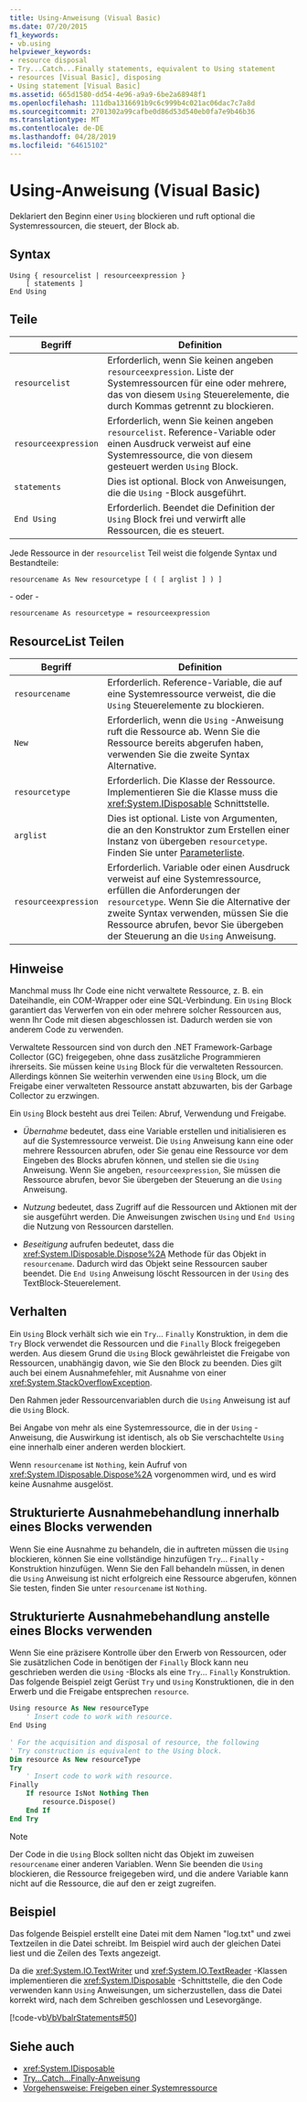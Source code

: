 ```yaml
---
title: Using-Anweisung (Visual Basic)
ms.date: 07/20/2015
f1_keywords:
- vb.using
helpviewer_keywords:
- resource disposal
- Try...Catch...Finally statements, equivalent to Using statement
- resources [Visual Basic], disposing
- Using statement [Visual Basic]
ms.assetid: 665d1580-dd54-4e96-a9a9-6be2a68948f1
ms.openlocfilehash: 111dba1316691b9c6c999b4c021ac06dac7c7a8d
ms.sourcegitcommit: 2701302a99cafbe0d86d53d540eb0fa7e9b46b36
ms.translationtype: MT
ms.contentlocale: de-DE
ms.lasthandoff: 04/28/2019
ms.locfileid: "64615102"
---
```

# <a name="using-statement-visual-basic"></a>Using-Anweisung (Visual Basic)
Deklariert den Beginn einer `Using` blockieren und ruft optional die Systemressourcen, die steuert, der Block ab.  
  
## <a name="syntax"></a>Syntax  
  
```  
Using { resourcelist | resourceexpression }  
    [ statements ]  
End Using  
```  
  
## <a name="parts"></a>Teile  
  
|Begriff|Definition|  
|---|---|  
|`resourcelist`|Erforderlich, wenn Sie keinen angeben `resourceexpression`. Liste der Systemressourcen für eine oder mehrere, das von diesem `Using` Steuerelemente, die durch Kommas getrennt zu blockieren.|  
|`resourceexpression`|Erforderlich, wenn Sie keinen angeben `resourcelist`. Reference-Variable oder einen Ausdruck verweist auf eine Systemressource, die von diesem gesteuert werden `Using` Block.|  
|`statements`|Dies ist optional. Block von Anweisungen, die die `Using` -Block ausgeführt.|  
|`End Using`|Erforderlich. Beendet die Definition der `Using` Block frei und verwirft alle Ressourcen, die es steuert.|  
  
 Jede Ressource in der `resourcelist` Teil weist die folgende Syntax und Bestandteile:  
  
 `resourcename As New resourcetype [ ( [ arglist ] ) ]`  
  
 - oder -   
  
 `resourcename As resourcetype = resourceexpression`  
  
## <a name="resourcelist-parts"></a>ResourceList Teilen  
  
|Begriff|Definition|  
|---|---|  
|`resourcename`|Erforderlich. Reference-Variable, die auf eine Systemressource verweist, die die `Using` Steuerelemente zu blockieren.|  
|`New`|Erforderlich, wenn die `Using` -Anweisung ruft die Ressource ab. Wenn Sie die Ressource bereits abgerufen haben, verwenden Sie die zweite Syntax Alternative.|  
|`resourcetype`|Erforderlich. Die Klasse der Ressource. Implementieren Sie die Klasse muss die <xref:System.IDisposable> Schnittstelle.|  
|`arglist`|Dies ist optional. Liste von Argumenten, die an den Konstruktor zum Erstellen einer Instanz von übergeben `resourcetype`. Finden Sie unter [Parameterliste](../../../visual-basic/language-reference/statements/parameter-list.md).|  
|`resourceexpression`|Erforderlich. Variable oder einen Ausdruck verweist auf eine Systemressource, erfüllen die Anforderungen der `resourcetype`. Wenn Sie die Alternative der zweite Syntax verwenden, müssen Sie die Ressource abrufen, bevor Sie übergeben der Steuerung an die `Using` Anweisung.|  
  
## <a name="remarks"></a>Hinweise  
 Manchmal muss Ihr Code eine nicht verwaltete Ressource, z. B. ein Dateihandle, ein COM-Wrapper oder eine SQL-Verbindung. Ein `Using` Block garantiert das Verwerfen von ein oder mehrere solcher Ressourcen aus, wenn Ihr Code mit diesen abgeschlossen ist. Dadurch werden sie von anderem Code zu verwenden.  
  
 Verwaltete Ressourcen sind von durch den .NET Framework-Garbage Collector (GC) freigegeben, ohne dass zusätzliche Programmieren ihrerseits. Sie müssen keine `Using` Block für die verwalteten Ressourcen. Allerdings können Sie weiterhin verwenden eine `Using` Block, um die Freigabe einer verwalteten Ressource anstatt abzuwarten, bis der Garbage Collector zu erzwingen.  
  
 Ein `Using` Block besteht aus drei Teilen: Abruf, Verwendung und Freigabe.  
  
- *Übernahme* bedeutet, dass eine Variable erstellen und initialisieren es auf die Systemressource verweist. Die `Using` Anweisung kann eine oder mehrere Ressourcen abrufen, oder Sie genau eine Ressource vor dem Eingeben des Blocks abrufen können, und stellen sie die `Using` Anweisung. Wenn Sie angeben, `resourceexpression`, Sie müssen die Ressource abrufen, bevor Sie übergeben der Steuerung an die `Using` Anweisung.  
  
- *Nutzung* bedeutet, dass Zugriff auf die Ressourcen und Aktionen mit der sie ausgeführt werden. Die Anweisungen zwischen `Using` und `End Using` die Nutzung von Ressourcen darstellen.  
  
- *Beseitigung* aufrufen bedeutet, dass die <xref:System.IDisposable.Dispose%2A> Methode für das Objekt in `resourcename`. Dadurch wird das Objekt seine Ressourcen sauber beendet. Die `End Using` Anweisung löscht Ressourcen in der `Using` des TextBlock-Steuerelement.  
  
## <a name="behavior"></a>Verhalten  
 Ein `Using` Block verhält sich wie ein `Try`... `Finally` Konstruktion, in dem die `Try` Block verwendet die Ressourcen und die `Finally` Block freigegeben werden. Aus diesem Grund die `Using` Block gewährleistet die Freigabe von Ressourcen, unabhängig davon, wie Sie den Block zu beenden. Dies gilt auch bei einem Ausnahmefehler, mit Ausnahme von einer <xref:System.StackOverflowException>.  
  
 Den Rahmen jeder Ressourcenvariablen durch die `Using` Anweisung ist auf die `Using` Block.  
  
 Bei Angabe von mehr als eine Systemressource, die in der `Using` -Anweisung, die Auswirkung ist identisch, als ob Sie verschachtelte `Using` eine innerhalb einer anderen werden blockiert.  
  
 Wenn `resourcename` ist `Nothing`, kein Aufruf von <xref:System.IDisposable.Dispose%2A> vorgenommen wird, und es wird keine Ausnahme ausgelöst.  
  
## <a name="structured-exception-handling-within-a-using-block"></a>Strukturierte Ausnahmebehandlung innerhalb eines Blocks verwenden  
 Wenn Sie eine Ausnahme zu behandeln, die in auftreten müssen die `Using` blockieren, können Sie eine vollständige hinzufügen `Try`... `Finally` -Konstruktion hinzufügen. Wenn Sie den Fall behandeln müssen, in denen die `Using` Anweisung ist nicht erfolgreich eine Ressource abgerufen, können Sie testen, finden Sie unter `resourcename` ist `Nothing`.  
  
## <a name="structured-exception-handling-instead-of-a-using-block"></a>Strukturierte Ausnahmebehandlung anstelle eines Blocks verwenden  
 Wenn Sie eine präzisere Kontrolle über den Erwerb von Ressourcen, oder Sie zusätzlichen Code in benötigen der `Finally` Block kann neu geschrieben werden die `Using` -Blocks als eine `Try`... `Finally` Konstruktion. Das folgende Beispiel zeigt Gerüst `Try` und `Using` Konstruktionen, die in den Erwerb und die Freigabe entsprechen `resource`.  
  
```vb  
Using resource As New resourceType   
    ' Insert code to work with resource.  
End Using  
  
' For the acquisition and disposal of resource, the following  
' Try construction is equivalent to the Using block.  
Dim resource As New resourceType  
Try   
    ' Insert code to work with resource.  
Finally   
    If resource IsNot Nothing Then  
        resource.Dispose()   
    End If  
End Try   
```  
  
> [!NOTE]
>  Der Code in die `Using` Block sollten nicht das Objekt im zuweisen `resourcename` einer anderen Variablen. Wenn Sie beenden die `Using` blockieren, die Ressource freigegeben wird, und die andere Variable kann nicht auf die Ressource, die auf den er zeigt zugreifen.  
  
## <a name="example"></a>Beispiel  
 Das folgende Beispiel erstellt eine Datei mit dem Namen "log.txt" und zwei Textzeilen in die Datei schreibt. Im Beispiel wird auch der gleichen Datei liest und die Zeilen des Texts angezeigt.  
  
 Da die <xref:System.IO.TextWriter> und <xref:System.IO.TextReader> -Klassen implementieren die <xref:System.IDisposable> -Schnittstelle, die den Code verwenden kann `Using` Anweisungen, um sicherzustellen, dass die Datei korrekt wird, nach dem Schreiben geschlossen und Lesevorgänge.  
  
 [!code-vb[VbVbalrStatements#50](~/samples/snippets/visualbasic/VS_Snippets_VBCSharp/VbVbalrStatements/VB/Class1.vb#50)]  
  
## <a name="see-also"></a>Siehe auch

- <xref:System.IDisposable>
- [Try...Catch...Finally-Anweisung](../../../visual-basic/language-reference/statements/try-catch-finally-statement.md)
- [Vorgehensweise: Freigeben einer Systemressource](../../../visual-basic/programming-guide/language-features/control-flow/how-to-dispose-of-a-system-resource.md)
